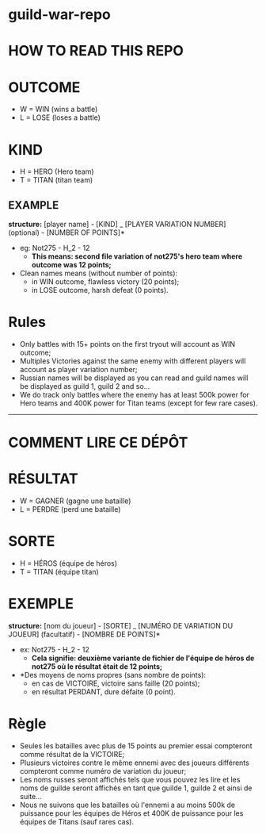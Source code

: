 # guild-war-repo

# HOW TO READ THIS REPO

# OUTCOME

- W = WIN (wins a battle)
- L = LOSE (loses a battle)

# KIND

- H = HERO (Hero team)
- T = TITAN (titan team)

## EXAMPLE

 **structure:** [player name] - [KIND] _ [PLAYER VARIATION NUMBER] (optional) - [NUMBER OF POINTS]*
- eg: Not275 - H_2 - 12
  - **This means: second file variation of not275's hero team where outcome was 12 points;**
- Clean names means (without number of points):
    - in WIN outcome, flawless victory (20 points);
    - in LOSE outcome, harsh defeat (0 points).
    
# Rules

- Only battles with 15+ points on the first tryout will account as WIN outcome;
- Multiples Victories against the same enemy with different players will account as player variation number;
- Russian names will be displayed as you can read and guild names will be displayed as guild 1, guild 2 and so...
- We do track only battles where the enemy has at least 500k power for Hero teams and 400K power for Titan teams (except for few rare cases).

-----------------------------------------------------------------------------------------------------------------------

# COMMENT LIRE CE DÉPÔT

# RÉSULTAT
- W = GAGNER (gagne une bataille)
- L = PERDRE (perd une bataille)

# SORTE
- H = HÉROS (équipe de héros)
- T = TITAN (équipe titan)

# EXEMPLE

**structure:** [nom du joueur] - [SORTE] _ [NUMÉRO DE VARIATION DU JOUEUR] (facultatif) - [NOMBRE DE POINTS]*
- ex: Not275 - H_2 - 12
  - **Cela signifie: deuxième variante de fichier de l'équipe de héros de not275 où le résultat était de 12 points;**
- *Des moyens de noms propres (sans nombre de points):
    - en cas de VICTOIRE, victoire sans faille (20 points);
    - en résultat PERDANT, dure défaite (0 point).

# Règle

- Seules les batailles avec plus de 15 points au premier essai compteront comme résultat de la VICTOIRE;
- Plusieurs victoires contre le même ennemi avec des joueurs différents compteront comme numéro de variation du joueur;
- Les noms russes seront affichés tels que vous pouvez les lire et les noms de guilde seront affichés en tant que guilde 1, guilde 2 et ainsi de suite...
- Nous ne suivons que les batailles où l'ennemi a au moins 500k de puissance pour les équipes de Héros et 400K de puissance pour les équipes de Titans (sauf rares cas).
